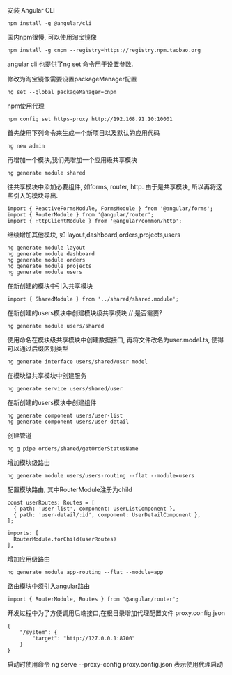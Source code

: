 安装 Angular CLI

	npm install -g @angular/cli


国内npm很慢, 可以使用淘宝镜像

	npm install -g cnpm --registry=https://registry.npm.taobao.org
	
angular cli 也提供了ng set 命令用于设置参数.

修改为淘宝镜像需要设置packageManager配置

	ng set --global packageManager=cnpm
	
npm使用代理

	npm config set https-proxy http://192.168.91.10:10001

首先使用下列命令来生成一个新项目以及默认的应用代码

	ng new admin

再增加一个模块,我们先增加一个应用级共享模块

	ng generate module shared

往共享模块中添加必要组件, 如forms, router, http. 由于是共享模块, 所以再将这些引入的模块导出.

	import { ReactiveFormsModule, FormsModule } from '@angular/forms';
	import { RouterModule } from '@angular/router';
	import { HttpClientModule } from '@angular/common/http';
	
继续增加其他模块, 如 layout,dashboard,orders,projects,users

	ng generate module layout
	ng generate module dashboard
	ng generate module orders
	ng generate module projects
	ng generate module users
	
在新创建的模块中引入共享模块

	import { SharedModule } from '../shared/shared.module';

在新创建的users模块中创建模块级共享模块 // 是否需要?

	ng generate module users/shared

使用命名在模块级共享模块中创建数据接口, 再将文件改名为user.model.ts, 使得可以通过后缀区别类型

	ng generate interface users/shared/user model

在模块级共享模块中创建服务

	ng generate service users/shared/user

在新创建的users模块中创建组件

	ng generate component users/user-list
	ng generate component users/user-detail
	
创建管道

	ng g pipe orders/shared/getOrderStatusName

	
增加模块级路由

	ng generate module users/users-routing --flat --module=users
	
配置模块路由, 其中RouterModule注册为child

	const userRoutes: Routes = [
	  { path: 'user-list', component: UserListComponent },
	  { path: 'user-detail/:id', component: UserDetailComponent },
	];
	
	imports: [
	  RouterModule.forChild(userRoutes)
	],
	
增加应用级路由

	ng generate module app-routing --flat --module=app
	
路由模块中须引入angular路由

	import { RouterModule, Routes } from '@angular/router';
	
开发过程中为了方便调用后端接口,在根目录增加代理配置文件 proxy.config.json
	
	{
		"/system": {
			"target": "http://127.0.0.1:8700"
		}
	}

启动时使用命令 ng serve --proxy-config proxy.config.json 表示使用代理启动